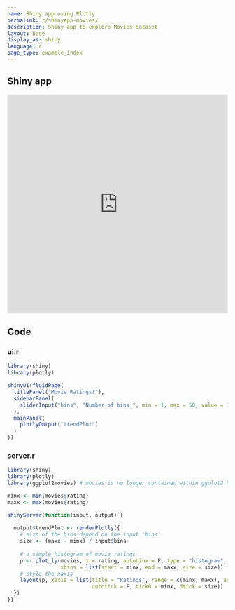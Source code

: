```yaml
---
name: Shiny app using Plotly
permalink: r/shinyapp-movies/
description: Shiny app to explore Movies dataset
layout: base
display_as: shiny
language: r
page_type: example_index
---
```

## Shiny app

<iframe src="https://plotly.shinyapps.io/Movies/" width="100%" height= "500" scrolling="no" seamless="seamless" style="border: none"></iframe>

## Code
### ui.r
```r
library(shiny)
library(plotly)

shinyUI(fluidPage(
  titlePanel("Movie Ratings!"),
  sidebarPanel(
    sliderInput("bins", "Number of bins:", min = 1, max = 50, value = 10)
  ),
  mainPanel(
    plotlyOutput("trendPlot")
  )
))
```

### server.r
```r
library(shiny)
library(plotly)
library(ggplot2movies) # movies is no longer contained within ggplot2 https://cran.r-project.org/web/packages/ggplot2movies/index.html

minx <- min(movies$rating)
maxx <- max(movies$rating)

shinyServer(function(input, output) {
  
  output$trendPlot <- renderPlotly({
    # size of the bins depend on the input 'bins'
    size <- (maxx - minx) / input$bins
    
    # a simple histogram of movie ratings
    p <- plot_ly(movies, x = rating, autobinx = F, type = "histogram",
                 xbins = list(start = minx, end = maxx, size = size))
    # style the xaxis
    layout(p, xaxis = list(title = "Ratings", range = c(minx, maxx), autorange = F,
                           autotick = F, tick0 = minx, dtick = size))
  })
})
```
